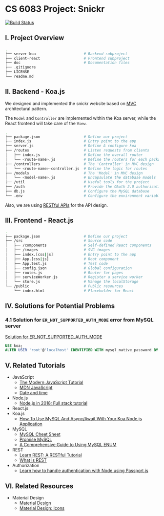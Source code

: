 # CS 6083 Project: Snickr

[![Build Status](https://travis-ci.com/alex-myzhao/snickr.svg?branch=master)](https://travis-ci.com/alex-myzhao/snickr)

## I. Project Overview
```bash
.
├── server-koa                      # Backend subproject
├── client-react                    # Frontend subproject
├── doc                             # Documentation files
├── .gitignore
├── LICENSE
└── readme.md
```

## II. Backend - Koa.js
We designed and implemented the snickr website based on [MVC](https://en.wikipedia.org/wiki/Model–view–controller) architectural pattern.

The `Model` and `Controller` are implemented within the Koa server, while the React frontend will take care of the `View`.

```bash
.
├── package.json                    # Define our project
├── index.js                        # Entry point to the app
├── server.js                       # Define & configure koa
├── /routes                         # Listen requests from clients
│   ├── index.js                    # Define the overall router
│   └── <route-name>.js             # Define the routers for each package
├── /controllers                    # The 'Controller' in MVC design
│   └── <route-name>-controller.js  # Define the logic for routes
├── /models                         # The 'Model' in MVC design
│   └── <model-name>.js             # Encapsulate the database models
├── /util                           # Useful tools for the project
├── /auth                           # Provide the OAuth 2.0 authorization
├── db.js                           # Configure the MySQL database
└── .env                            # Configure the environment variables
```

Also, we are using [RESTful APIs](https://en.wikipedia.org/wiki/Representational_state_transfer) for the API design.


## III. Frontend - React.js
```bash
.
├── package.json                    # Define our project
├── /src                            # Source code
│   ├── /components                 # Self-defined React components
│   ├── /images                     # SVG images
│   ├── index.[css|js]              # Entry point to the app
│   ├── App.[css|js]                # Root component
│   ├── App.test.js                 # Test code
│   ├── config.json                 # Global configuration
│   ├── routes.js                   # Router for pages
│   ├── serviceWorker.js            # Register a service worker
│   └── store.js                    # Manage the localStorage
└── /public                         # Public resources
    └── index.html                  # Placeholder for React
```


## IV. Solutions for Potential Problems

### 4.1 Solution for `ER_NOT_SUPPORTED_AUTH_MODE` error from MySQL server
[Solution for ER_NOT_SUPPORTED_AUTH_MODE](https://stackoverflow.com/questions/44946270/er-not-supported-auth-mode-mysql-server)
```SQL
USE koa;
ALTER USER 'root'@'localhost' IDENTIFIED WITH mysql_native_password BY 'password';
```


## V. Related Tutorials
- JavaScript
    - [The Modern JavaScript Tutorial](https://javascript.info)
    - [MDN Java​Script](https://developer.mozilla.org/en-US/docs/Web/JavaScript)
    - [Date and time](https://javascript.info/date)
- Node.js
    - [Node.js in 2018: Full stack tutorial](https://medium.com/jtribe/node-js-in-2018-full-stack-tutorial-with-koa-react-redux-sagas-and-mongodb-14a7efaee4d4)
- React.js
- Koa.js
    - [How To Use MySQL And Async/Await With Your Koa Node.js Application](https://blog.innermonkdesign.com/how-to-use-mysql-and-asyncawait-with-your-koa-node-js-application/)
- MySQL
    - [MySQL Cheet Sheet](https://devhints.io/mysql)
    - [Promise MySQL](https://www.npmjs.com/package/promise-mysql)
    - [A Comprehensive Guide to Using MySQL ENUM](http://www.mysqltutorial.org/mysql-enum/)
- REST
    - [Learn REST: A RESTful Tutorial](https://www.restapitutorial.com)
    - [What is REST](https://restfulapi.net)
- Authorization
    - [Learn how to handle authentication with Node using Passport.js](https://medium.freecodecamp.org/learn-how-to-handle-authentication-with-node-using-passport-js-4a56ed18e81e)



## VI. Related Resources
- Material Design
    - [Material Design](https://material.io/)
    - [Material Design: Icons](https://material.io/tools/icons/?icon=chat&style=baseline)
